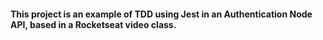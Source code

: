 <h4>This project is an example of TDD using Jest in an Authentication Node API, based in a Rocketseat video class.</h4>
